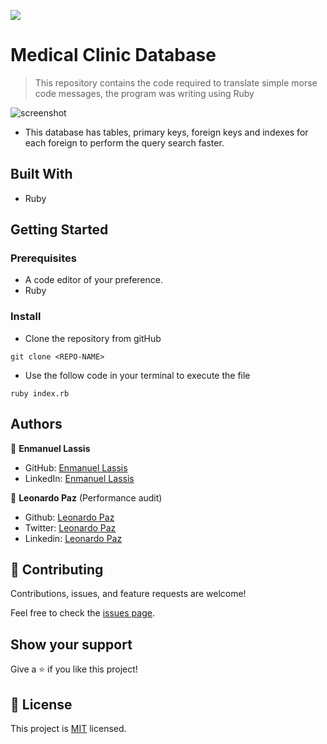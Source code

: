 ![](https://img.shields.io/badge/Microverse-blueviolet)

# Medical Clinic Database

> This repository contains the code required to translate simple morse code messages, the program was writing using Ruby

![screenshot](./diagram_screenshot.png)

- This database has tables, primary keys, foreign keys and indexes for each foreign to perform the query search faster.

## Built With

- Ruby

## Getting Started

### Prerequisites

- A code editor of your preference.
- Ruby

### Install

- Clone the repository from gitHub
```
git clone <REPO-NAME>

```
- Use the follow code in your terminal to execute the file
```
ruby index.rb

```
## Authors

👤 **Enmanuel Lassis**

- GitHub: [Enmanuel Lassis](https://github.com/elassis)
- LinkedIn: [Enmanuel Lassis](https://linkedin.com/in/enmanuel-lassis-pena)

👤 **Leonardo Paz** (Performance audit)

- Github: [Leonardo Paz](https://github.com/leolpaz)
- Twitter: [Leonardo Paz](https://twitter.com/leonardolpaz95)
- Linkedin: [Leonardo Paz](https://www.linkedin.com/in/leonardolpaz/)

## 🤝 Contributing

Contributions, issues, and feature requests are welcome!

Feel free to check the [issues page](../../issues/).

## Show your support

Give a ⭐️ if you like this project!

## 📝 License

This project is [MIT](./MIT.md) licensed.
